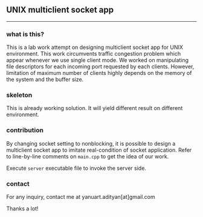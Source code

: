 ## UNIX multiclient socket app

------

### what is this?
This is a lab work attempt on designing multiclient socket app for UNIX environment. This work 
circumvents traffic congestion problem which appear whenever we use single client mode. We 
worked on manipulating file descriptors for each incoming port requested by each clients. 
However, limitation of maximum number of clients highly depends on the memory of the system 
and the buffer size. 

### skeleton
This is already working solution. It will yield different result on different environment. 

### contribution
By changing socket setting to nonblocking, it is possible to design a multiclient socket app 
to imitate real-condition of socket application. Refer to line-by-line comments on `main.cpp` 
to get the idea of our work.

Execute `server` executable file to invoke the server side.

### contact
For any inquiry, contact me at yanuart.adityan[at]gmail.com

Thanks a lot!

